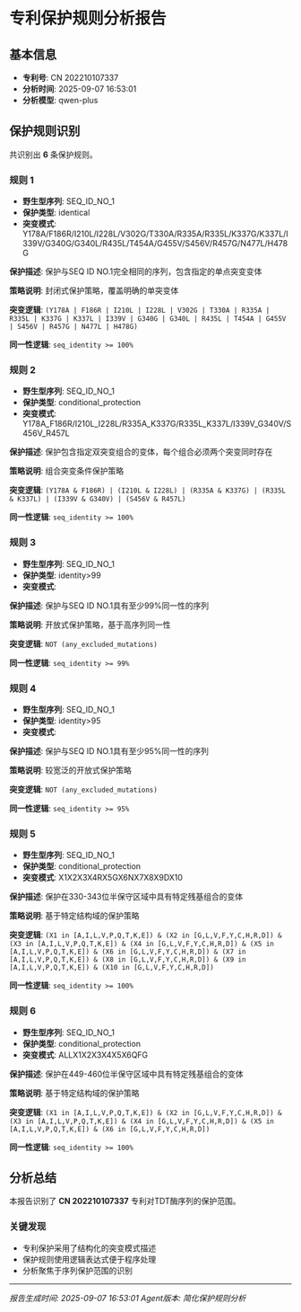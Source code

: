 # 专利保护规则分析报告

## 基本信息

- **专利号**: CN 202210107337
- **分析时间**: 2025-09-07 16:53:01
- **分析模型**: qwen-plus

## 保护规则识别

共识别出 **6** 条保护规则。

### 规则 1

- **野生型序列**: SEQ_ID_NO_1
- **保护类型**: identical
- **突变模式**: Y178A/F186R/I210L/I228L/V302G/T330A/R335A/R335L/K337G/K337L/I339V/G340G/G340L/R435L/T454A/G455V/S456V/R457G/N477L/H478G

**保护描述**: 保护与SEQ ID NO.1完全相同的序列，包含指定的单点突变变体

**策略说明**: 封闭式保护策略，覆盖明确的单突变体

**突变逻辑**: `(Y178A | F186R | I210L | I228L | V302G | T330A | R335A | R335L | K337G | K337L | I339V | G340G | G340L | R435L | T454A | G455V | S456V | R457G | N477L | H478G)`

**同一性逻辑**: `seq_identity >= 100%`

### 规则 2

- **野生型序列**: SEQ_ID_NO_1
- **保护类型**: conditional_protection
- **突变模式**: Y178A_F186R/I210L_I228L/R335A_K337G/R335L_K337L/I339V_G340V/S456V_R457L

**保护描述**: 保护包含指定双突变组合的变体，每个组合必须两个突变同时存在

**策略说明**: 组合突变条件保护策略

**突变逻辑**: `(Y178A & F186R) | (I210L & I228L) | (R335A & K337G) | (R335L & K337L) | (I339V & G340V) | (S456V & R457L)`

**同一性逻辑**: `seq_identity >= 100%`

### 规则 3

- **野生型序列**: SEQ_ID_NO_1
- **保护类型**: identity>99
- **突变模式**: 

**保护描述**: 保护与SEQ ID NO.1具有至少99%同一性的序列

**策略说明**: 开放式保护策略，基于高序列同一性

**突变逻辑**: `NOT (any_excluded_mutations)`

**同一性逻辑**: `seq_identity >= 99%`

### 规则 4

- **野生型序列**: SEQ_ID_NO_1
- **保护类型**: identity>95
- **突变模式**: 

**保护描述**: 保护与SEQ ID NO.1具有至少95%同一性的序列

**策略说明**: 较宽泛的开放式保护策略

**突变逻辑**: `NOT (any_excluded_mutations)`

**同一性逻辑**: `seq_identity >= 95%`

### 规则 5

- **野生型序列**: SEQ_ID_NO_1
- **保护类型**: conditional_protection
- **突变模式**: X1X2X3X4RX5GX6NX7X8X9DX10

**保护描述**: 保护在330-343位半保守区域中具有特定残基组合的变体

**策略说明**: 基于特定结构域的保护策略

**突变逻辑**: `(X1 in [A,I,L,V,P,Q,T,K,E]) & (X2 in [G,L,V,F,Y,C,H,R,D]) & (X3 in [A,I,L,V,P,Q,T,K,E]) & (X4 in [G,L,V,F,Y,C,H,R,D]) & (X5 in [A,I,L,V,P,Q,T,K,E]) & (X6 in [G,L,V,F,Y,C,H,R,D]) & (X7 in [A,I,L,V,P,Q,T,K,E]) & (X8 in [G,L,V,F,Y,C,H,R,D]) & (X9 in [A,I,L,V,P,Q,T,K,E]) & (X10 in [G,L,V,F,Y,C,H,R,D])`

**同一性逻辑**: `seq_identity >= 100%`

### 规则 6

- **野生型序列**: SEQ_ID_NO_1
- **保护类型**: conditional_protection
- **突变模式**: ALLX1X2X3X4X5X6QFG

**保护描述**: 保护在449-460位半保守区域中具有特定残基组合的变体

**策略说明**: 基于特定结构域的保护策略

**突变逻辑**: `(X1 in [A,I,L,V,P,Q,T,K,E]) & (X2 in [G,L,V,F,Y,C,H,R,D]) & (X3 in [A,I,L,V,P,Q,T,K,E]) & (X4 in [G,L,V,F,Y,C,H,R,D]) & (X5 in [A,I,L,V,P,Q,T,K,E]) & (X6 in [G,L,V,F,Y,C,H,R,D])`

**同一性逻辑**: `seq_identity >= 100%`

## 分析总结

本报告识别了 **CN 202210107337** 专利对TDT酶序列的保护范围。

### 关键发现

- 专利保护采用了结构化的突变模式描述
- 保护规则使用逻辑表达式便于程序处理
- 分析聚焦于序列保护范围的识别

---
*报告生成时间: 2025-09-07 16:53:01*
*Agent版本: 简化保护规则分析*
